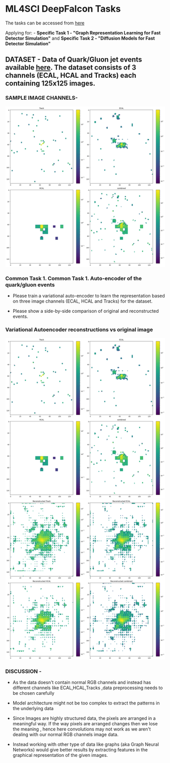 # ML4SCI DeepFalcon Tasks
The tasks can be accessed from [here](https://docs.google.com/document/d/1bwRaHc0IYIcFOokMcW-mYJv2i24iP1mm08ALTSyQ4EI/edit) 

Applying for: - **Specific Task 1 - "Graph Representation Learning for Fast Detector Simulation"**  and **Specific Task 2 - "Diffusion Models for Fast Detector Simulation"**

## DATASET - Data of Quark/Gluon jet events available [here](https://drive.google.com/file/d/1WO2K-SfU2dntGU4Bb3IYBp9Rh7rtTYEr/view?usp=sharing). The dataset consists of 3 channels (ECAL, HCAL and Tracks) each containing 125x125 images.

### SAMPLE IMAGE CHANNELS-
![input image](https://github.com/pratyush-1/DeepFalcon/blob/main/assets/img.png)

### Common Task 1. Common Task 1. Auto-encoder of the quark/gluon events

* Please train a variational auto-encoder to learn the representation based on three image channels (ECAL, HCAL and Tracks) for the dataset. 

* Please show a side-by-side comparison of original and reconstructed events. 

### Variational Autoencoder reconstructions vs original image
![input image](https://github.com/pratyush-1/DeepFalcon/blob/main/assets/img.png)
![VAE reconstruction](https://github.com/pratyush-1/DeepFalcon/blob/main/assets/vae.png)

### DISCUSSION - 

* As the data doesn't contain normal RGB channels and instead has different channels like ECAL,HCAL,Tracks ,data preprocessing needs to be chosen carefully

* Model architecture might not be too complex to extract the patterns in the underlying data

* Since Images are highly structured data, the pixels are arranged in a meaningful way. If the way pixels are arranged changes then we lose the meaning , hence here convolutions may not work as we aren't dealing with our normal RGB channels image data.

* Instead working with other type of data like graphs (aka Graph Neural Networks) would give better results by extracting features in the graphical representation of the given images.
